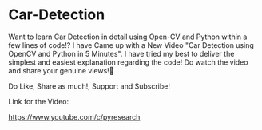# Car-Detection


Want to learn Car Detection in detail using Open-CV and Python within a few lines of code!?
I have Came up with a New Video "Car Detection using OpenCV and Python in 5 Minutes". I have tried my best to deliver the simplest and easiest explanation regarding the code! Do watch the video and share your genuine views!🎉

Do Like, Share as much!, Support and Subscribe!

Link for the Video:

https://www.youtube.com/c/pyresearch
